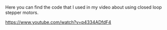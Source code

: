 Here you can find the code that I used in my video about using closed loop stepper motors.

https://www.youtube.com/watch?v=p4334ADfdF4
